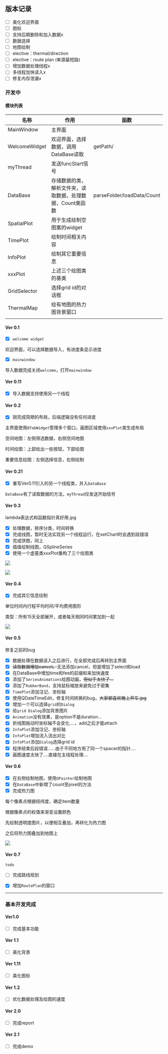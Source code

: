 ## 版本记录

- [ ] 美化欢迎界面
- [ ] 图标
- [ ] 支持后期删除和加入数据x
- [ ] 数据选择
- [ ] 地图绘制
- [ ] elective：thermal/direction
- [ ] elective：route plan (单源最短路)
- [ ] 增加数据处理线程x
- [ ] 多线程加快读入x
- [ ] 修复内存泄漏x

### 开发中

#### 模块列表

| 名称          | 作用                                                      | 函数                       |
| ------------- | --------------------------------------------------------- | -------------------------- |
| MainWindow    | 主界面                                                    |                            |
| WelcomeWidget | 欢迎界面，选择数据，调用DataBase读取                      | getPath/                   |
| myThread      | 发送funcStart信号                                         |                            |
| DataBase      | 存储数据的类，解析文件夹，读取数据，处理数据，Count类函数 | parseFolder/loadData/Count |
| SpatialPlot   | 用于生成绘制空图案的widget                                |                            |
| TimePlot      | 绘制时间相关内容                                          |                            |
| InfoPlot      | 绘制其它重要信息                                          |                            |
| xxxPlot       | 上述三个绘图类的基类                                      |                            |
| GridSelector  | 选择grid id的对话框                                       |                            |
| ThermalMap    | 绘有地图的热力图背景窗口                                  |                            |
|               |                                                           |                            |

#### Ver 0.1

- [x] `welcome widget`

欢迎界面，可以选择数据导入，有进度条显示进度

- [x] `mainwindow`

导入数据完成关闭`welcome`，打开`mainwindow`

#### Ver 0.11

- [x] 导入数据支持使用另一个线程

#### Ver 0.2

- [x] 刚完成简陋的布局，后端逻辑没有任何进度

主界面使用`QTabWidget`管理多个窗口，画图区域使用`xxxPlot`类生成布局

空间地图：左侧筛选数据，右侧空间地图

时间绘图：上部给出一些按钮，下部绘图

重要信息绘图：左侧选择信息，右侧绘制

#### Ver 0.21

- [x] 重写Ver0.11引入的另一个线程类，并入`DataBase`

`DataBase`有了读取数据的方法，`myThread`仅发送开始信号

#### Ver 0.3

lambda表达式和函数指针真好用.jpg

- [x] 处理数据，排序分类，时间转换
- [x] 完成线图，暂时无法实现另一个线程运行，在setChart时会遇到段错误
- [x] 完成饼图，同上
- [x] 插值绘制线图，QSplineSeries
- [x] 使用一个虚基类xxxPlot重构了三个绘图类

![](../images/ver0.3-series.png)

![](../images/ver0.3-pie.png)

#### Ver 0.4

- [x] 完成其它信息绘制

单位时间内行程平均时间/平均费用图形

类型：所有15天全部展开，或者每天相同时间累加到一起

![](../images/ver0.4.png)

#### Ver 0.5

修复之前的bug

- [x] 数据处理在数据读入之后进行，在全部完成后再转到主界面
- [x] ~~读取数据增加cancel。~~无法添加cancel，但是增加了select和load
- [x] 在DataBase中增加time和fee的前缀和来加快速度
- [x] 添加了`SeriesAnimations`绘图动画，~~但似乎太快了...~~
- [x] 添加了`RubberBand`，支持鼠标缩放来避免过于密集
- [x] `TimePlot`添加注记、坐标轴
- [x] 使用QDateTimeEdit，修复时间转换的bug，~~大家都喜欢晚上开车.jpg~~
- [x] 增加一个可以选择`grid`的`Dialog`
- [x] 给`grid Dialog`添加背景图片
- [x] `Animation`没有效果，是option不是duration...
- [x] 折线图拖动时坐标轴不会变化....，add之后才能attach
- [x] `InfoPlot`添加注记、坐标轴
- [x] `InfoPlot`增加流入流出对比
- [x] `InfoPlot`添加`Dialog`选择grid id
- [x] 程序结束后段错误......由于不同地方用了同一个spacer的指针....
- [x] 画图速度太快了....直接在主线程处理....

#### Ver 0.6

- [x] 在右侧绘制地图，使用`QPainter`绘制地图
- [x] 在`DataBase`中新增了count至pixel的方法
- [x] 完成热力图

每个像素点根据经纬度，确定item数量

根据像素点的权值来渐变设置颜色

先绘制透明度图片，以便相互叠加，再转化为热力图

之后将热力图叠加到地图上

![](../images/ver0.6.png)

#### Ver 0.7

`todo`

- [ ] 完成路线规划
- [x] 增加`RoutePlan`的窗口











---

### 基本开发完成

#### Ver1.0

- [ ] 完成基本功能

#### Ver 1.1

- [ ] 美化背景

#### Ver 1.11

- [ ] 美化图标

#### Ver 1.2

- [ ] 优化数据处理及绘图的速度

#### Ver 2.0

- [ ] 完成report

#### Ver 2.1

- [ ] 完成demo

